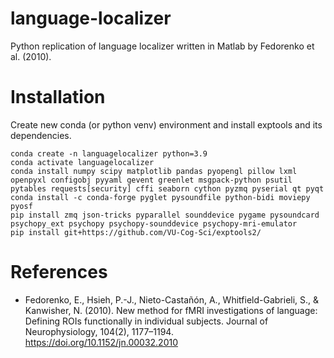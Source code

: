# language-localizer
Python replication of language localizer written in Matlab by Fedorenko et al. (2010).

# Installation
Create new conda (or python venv) environment and install exptools and its dependencies.

```
conda create -n languagelocalizer python=3.9
conda activate languagelocalizer
conda install numpy scipy matplotlib pandas pyopengl pillow lxml openpyxl configobj pyyaml gevent greenlet msgpack-python psutil pytables requests[security] cffi seaborn cython pyzmq pyserial qt pyqt
conda install -c conda-forge pyglet pysoundfile python-bidi moviepy pyosf
pip install zmq json-tricks pyparallel sounddevice pygame pysoundcard psychopy_ext psychopy psychopy-sounddevice psychopy-mri-emulator
pip install git+https://github.com/VU-Cog-Sci/exptools2/
```

# References
- Fedorenko, E., Hsieh, P.-J., Nieto-Castañón, A., Whitfield-Gabrieli, S., & Kanwisher, N. (2010). New method for fMRI investigations of language: Defining ROIs functionally in individual subjects. Journal of Neurophysiology, 104(2), 1177–1194. https://doi.org/10.1152/jn.00032.2010

